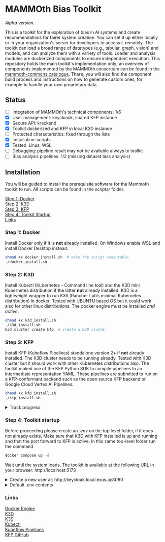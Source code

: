 # MAMMOth Bias Toolkit

*Alpha version.*

This is a toolkit for the exploration of bias in AI systems and create recommendations for fairer system creation. You can set it up either locally or in your organization's server for developers to access it remotely.
The toolkit can load a broad range of datatypes (e.g., tabular, graph, vision) and models, and can analyze them with a variety of tools.
Loader and analysis modules are dockerized components to ensure independent execution. This repository holds the main toolkit's implementation only; an overview of components implemented by the MAMMOth consortium can be found in the [mammoth-commons catalogue](https://github.com/mammoth-eu/mammoth-commons/tree/dev/catalogue). There, you will also find the component build process and instructions on how to generate custom ones, for example to handle your own proprietary data.

## Status

- [ ] Integration of MAMMOth's technical components: 1/6
- [X] User management: keycloack, shared KFP instance
- [X] Secure API: krackend
- [X] Toolkit dockerized and KFP in local K3D instance
- [ ] Protected characteristics: fixed through the lists
- [X] Installation: scripts
- [X] Tested: Linus, WSL
- [ ] Debugging: pipeline result may not be available always to toolkit
- [ ] Bias analysis pipelines: 1/2 (missing dataset bias analysis)

## Installation

You will be guided to install the prerequisite software for the Mammoth toolkit to run. All scripts can be found in the *scripts/* folder.

[Step 1: Docker](#step-1-docker)<br>
[Step 2: K3D](#step-2-k3d)<br>
[Step 3: KFP](#step-3-kfp)<br>
[Step 4: Toolkit Startup](#step-4-toolkit-startup)<br>
[Links](#links)

### Step 1: Docker

Install Docker only if it is **not** already installed. On Windows enable WSL and install Docker Desktop instead.

```bash
chmod +x docker_install.sh  # make the script executable
./docker_install.sh
```

</details>


### Step 2: K3D

Install Kubectl (Kubernetes - Command line tool) and the K3D mini Kubernetes distribution if the latter **not** already installed. 
K3D is a lightweight wrapper to run K3S (Rancher Lab’s minimal Kubernetes
distribution) in docker. Tested with UBUNTU based OS but it could work also for other linux
distributions. The docker engine must be installed *and active*.

```bash
chmod +x k3d_install.sh
./k3d_install.sh
k3d cluster create kfp  # create a K3D cluster
```

### Step 3: KFP

Install KFP (Kubeflow Pipelines) standalone version 2+ if **not** already installed. 
The K3D cluster needs to be running already.
Tested with K3D cluster but it should work with other Kubernetes
distributions also. The toolkit maked use of the KFP Python SDK to
compile pipelines to an intermediate representation YAML. These pipelines are submitted
to run on a KFP-conformant backend such as the open source KFP backend
or Google Cloud Vertex AI Pipelines.

```bash
chmod +x kfp_install.sh
./kfp_install.sh
```

<details>
<summary>Track progress</summary>
<br>

When the above script completes, the Kubeflow pipelines deployment procedure starts by itself.
It takes some time to be ready as many things need to be downloaded and
configured during the deployment. Check deployment status with:

```bash
kubectl -n kubeflow get pods
```

Kubeflow pipelines will be ready when all pods are in ready state.
Afterwards,  access the Kubeflow Pipelines interface availabe at
localhost:8080 by running:

```bash
kubectl port-forward --address 0.0.0.0 svc/ml-pipeline-ui 8010:80 -n kubeflow
kubectl port-forward --address 0.0.0.0 svc/ml-pipeline-ui 8010:80 -n kubeflow
```
</details>



### Step 4: Toolkit startup

Before proceeding please create an *.env* on the top level folder, if it does not already exists.
Make sure that K3D with KFP installed is up and running and that the port
forward to KFP is active. In this same top-level folder run the command

```bash
docker compose up -d
```

Wait until the system loads. The toolkit is available at the following URL in your browser: http://localhost:5173

<details>
<summary>Create a new user at: http://keycloak.local.exus.ai:8080 </summary>
<br>

Visit the following URL in your browser to create a user

```url
http://keycloak.local.exus.ai:8080
```

Login with the credentials provided in the .env file
for KEYCLOAK_ADMIN_USER and KEYCLOAK_ADMIN_PASSWORD

- Select from the dropdown at the left the option **toolkit**
- Select **Users** from the menu
- Click on **Add user**
- Fill in the details (username, email, firstname, lastname) and click on **Create**
- Click on the **Credentials** tab and set a password
- Turn off the **Temporary** switch
- Save the password

</details>



<details>
<summary>Default .env contents</summary>
<br>

```env
COMPOSE_PROJECT_NAME=mammoth_kk

KEYCLOAK_POSTGRES_USER=mammoth_kc_db_user
KEYCLOAK_POSTGRES_PASSWORD=mammoth_kc_db_pass
KEYCLOAK_POSTGRES_DATABASE=mammoth_kc_db
KEYCLOAK_HOSTNAME=keycloak.local.exus.ai
KEYCLOAK_ADMIN_USER=kc_admin
KEYCLOAK_ADMIN_PASSWORD=kc_admin_pass
KEYCLOAK_LOGLEVEL=INFO
KC_HEALTH_ENABLED=true
KC_METRICS_ENABLED=true
API_POSTGRES_USER=mammoth_api_db_user
API_POSTGRES_PASSWORD=mammoth_api_db_pass
API_POSTGRES_DATABASE=mammoth_api_db
API_POSTGRES_HOST=api-db
API_POSTGRES_PORT=5432

VITE_KEYCLOAK_URL=http://keycloak.local.exus.ai:8080
VITE_KEYCLOAK_CLIENT_ID=kraken
VITE_KEYCLOAK_REALM=toolkit
VITE_LOGOUT_REDIRECT_URI=http://localhost:5173
VITE_BACKEND_URL=http://krakend.local.exus.ai:8081
```
</details>


### Links

[Docker Engine](https://docs.docker.com/engine/)<br>
[K3D](https://k3d.io/)<br>
[K3S](https://github.com/k3s-io/k3s)<br>
[Kubectl](https://kubernetes.io/docs/reference/kubectl/)<br>
[Kubeflow Pipelines](https://www.kubeflow.org/docs/components/pipelines/v2/)<br>
[KFP GitHub](https://github.com/kubeflow/pipelines)
